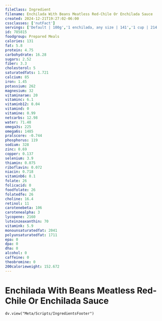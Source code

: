 ```yaml
---
fileClass: Ingredient
filename: Enchilada With Beans Meatless Red-Chile Or Enchilada Sauce
created: 2024-12-21T19:27:02-06:00
cssclasses: ['nutFact']
servings: ['Default | 100g','1 enchilada, any size | 141','1 cup | 214']
id: 785815
foodgroup: Prepared Meals
calories: 131
fat: 5.8
protein: 4.75
carbohydrate: 16.28
sugars: 2.52
fiber: 3.3
cholesterol: 5
saturatedfats: 1.721
calcium: 85
iron: 1.45
potassium: 262
magnesium: 32
vitaminarae: 20
vitaminc: 6.1
vitaminb12: 0.04
vitamind: 0
vitamine: 0.99
netcarbs: 12.98
water: 71.48
omega3s: 225
omega6s: 1485
pralscore: -0.744
phosphorus: 119
sodium: 328
zinc: 0.69
copper: 0.137
selenium: 3.9
thiamin: 0.075
riboflavin: 0.072
niacin: 0.718
vitaminb6: 0.1
folate: 26
folicacid: 0
foodfolate: 26
folatedfe: 26
choline: 16.4
retinol: 11
carotenebeta: 106
carotenealpha: 3
lycopene: 2160
luteinzeaxanthin: 70
vitamink: 5.9
monounsaturatedfat: 2041
polyunsaturatedfat: 1711
epa: 0
dpa: 0
dha: 0
alcohol: 0
caffeine: 0
theobromine: 0
200calorieweight: 152.672
---
```


# Enchilada With Beans Meatless Red-Chile Or Enchilada Sauce

```dataviewjs
dv.view("Meta/Scripts/IngredientsFooter")
```